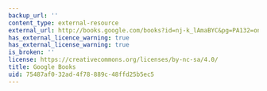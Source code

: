 ```yaml
---
backup_url: ''
content_type: external-resource
external_url: http://books.google.com/books?id=nj-k_lAmaBYC&pg=PA132=onepage
has_external_licence_warning: true
has_external_license_warning: true
is_broken: ''
license: https://creativecommons.org/licenses/by-nc-sa/4.0/
title: Google Books
uid: 75487af0-32ad-4f78-889c-48ffd25b5ec5
---
```

